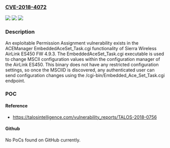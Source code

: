 ### [CVE-2018-4072](https://cve.mitre.org/cgi-bin/cvename.cgi?name=CVE-2018-4072)
![](https://img.shields.io/static/v1?label=Product&message=Sierra%20Wireless&color=blue)
![](https://img.shields.io/static/v1?label=Version&message=n%2Fa&color=blue)
![](https://img.shields.io/static/v1?label=Vulnerability&message=Incorrect%20Permission%20Assignment%20for%20Critical%20Resource&color=brighgreen)

### Description

An exploitable Permission Assignment vulnerability exists in the ACEManager EmbeddedAceSet_Task.cgi functionality of Sierra Wireless AirLink ES450 FW 4.9.3. The EmbeddedAceSet_Task.cgi executable is used to change MSCII configuration values within the configuration manager of the AirLink ES450. This binary does not have any restricted configuration settings, so once the MSCIID is discovered, any authenticated user can send configuration changes using the /cgi-bin/Embedded_Ace_Set_Task.cgi endpoint.

### POC

#### Reference
- https://talosintelligence.com/vulnerability_reports/TALOS-2018-0756

#### Github
No PoCs found on GitHub currently.

